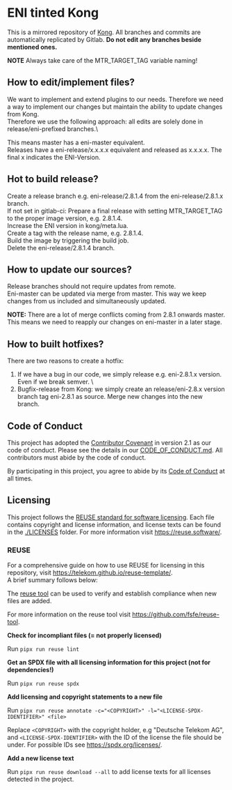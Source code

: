 <!--
SPDX-FileCopyrightText: 2023 Deutsche Telekom AG

SPDX-License-Identifier: CC0-1.0
-->

# ENI tinted Kong

This is a mirrored repository of [Kong](https://github.com/Kong/kong). All branches and commits are automatically replicated by Gitlab. **Do not edit any branches beside mentioned ones.**

**NOTE** Always take care of the MTR_TARGET_TAG variable naming!

## How to edit/implement files?
We want to implement and extend plugins to our needs. Therefore we need a way to implement our changes but maintain the ability to update changes from Kong.\
Therefore we use the following approach: all edits are solely done in release/eni-prefixed branches.\

This means master has a eni-master equivalent.\
Releases have a eni-release/x.x.x.x equivalent and released as x.x.x.x. The final x indicates the ENI-Version.

## Hot to build release?
Create a release branch e.g. eni-release/2.8.1.4 from the eni-release/2.8.1.x branch. \
If not set in gitlab-ci: Prepare a final release with setting MTR_TARGET_TAG to the proper image version, e.g. 2.8.1.4. \
Increase the ENI version in kong/meta.lua. \
Create a tag with the release name, e.g. 2.8.1.4. \
Build the image by triggering the build job. \
Delete the eni-release/2.8.1.4 branch.

## How to update our sources?
Release branches should not require updates from remote.\
Eni-master can be updated via merge from master. This way we keep changes from us included and simultaneously updated.

**NOTE:** There are a lot of merge conflicts coming from 2.8.1 onwards master. This means we need to reapply our changes on eni-master in a later stage.

## How to built hotfixes?
There are two reasons to create a hotfix:
1. If we have a bug in our code, we simply release e.g. eni-2.8.1.x version. Even if we break semver. \
2. Bugfix-release from Kong: we simply create an release/eni-2.8.x version branch tag eni-2.8.1 as source. Merge new changes into the new branch.

## Code of Conduct

This project has adopted the [Contributor Covenant](https://www.contributor-covenant.org/) in version 2.1 as our code of conduct. Please see the details in our [CODE_OF_CONDUCT.md](CODE_OF_CONDUCT.md). All contributors must abide by the code of conduct.

By participating in this project, you agree to abide by its [Code of Conduct](./CODE_OF_CONDUCT.md) at all times.

## Licensing

This project follows the [REUSE standard for software licensing](https://reuse.software/).
Each file contains copyright and license information, and license texts can be found in the [./LICENSES](./LICENSES) folder. For more information visit https://reuse.software/.

### REUSE

For a comprehensive guide on how to use REUSE for licensing in this repository, visit https://telekom.github.io/reuse-template/.   
A brief summary follows below:

The [reuse tool](https://github.com/fsfe/reuse-tool) can be used to verify and establish compliance when new files are added. 

For more information on the reuse tool visit https://github.com/fsfe/reuse-tool.

**Check for incompliant files (= not properly licensed)**

Run `pipx run reuse lint`

**Get an SPDX file with all licensing information for this project (not for dependencies!)**

Run `pipx run reuse spdx`

**Add licensing and copyright statements to a new file**

Run `pipx run reuse annotate -c="<COPYRIGHT>" -l="<LICENSE-SPDX-IDENTIFIER>" <file>`

Replace `<COPYRIGHT>` with the copyright holder, e.g "Deutsche Telekom AG", and `<LICENSE-SPDX-IDENTIFIER>` with the ID of the license the file should be under. For possible IDs see https://spdx.org/licenses/.

**Add a new license text**

Run `pipx run reuse download --all` to add license texts for all licenses detected in the project.

